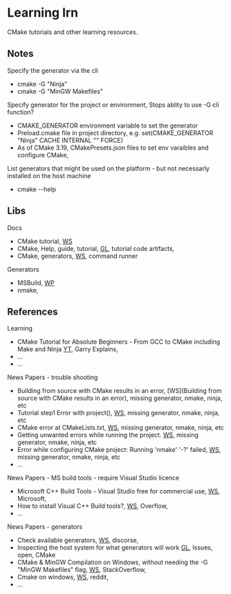 # Learning lrn

CMake tutorials and other learning resources.

## Notes

Specify the generator via the cli
* cmake -G "Ninja"
* cmake -G "MinGW Makefiles"

Specify generator for the project or environment, Stops ablity to use -G cli function?
* CMAKE_GENERATOR environment variable to set the generator
* Preload.cmake file in project directory, e.g. set(CMAKE_GENERATOR "Ninja" CACHE INTERNAL "" FORCE)
* As of CMake 3.19, CMakePresets.json files to set env varaibles and configure CMake, 

List generators that might be used on the platform - but not necessarly installed on the host machine
* cmake --help

## Libs

Docs
* CMake tutorial, [WS](https://cmake.org/cmake/help/latest/guide/tutorial/index.html)
* CMake, Help, guide, tutorial, [GL](https://gitlab.kitware.com/cmake/cmake/-/tree/master/Help/guide/tutorial?ref_type=heads), tutorial code artifacts, 
* CMake, generators, [WS](https://cmake.org/cmake/help/latest/manual/cmake-generators.7.html), command runner

Generators
* MSBuild, [WP](https://en.wikipedia.org/wiki/MSBuild)
* nmake, 

## References

Learning
* CMake Tutorial for Absolute Beginners - From GCC to CMake including Make and Ninja [YT](https://www.youtube.com/watch?v=NGPo7mz1oa4), Garry Explains, 
* ...
* ...

News Papers - trouble shooting
* Building from source with CMake results in an error, [WS](Building from source with CMake results in an error), missing generator, nmake, ninja, etc
* Tutorial step1 Error with project(), [WS](https://discourse.cmake.org/t/tutorial-step1-error-with-project/11520), missing generator, nmake, ninja, etc
* CMake error at CMakeLists.txt, [WS](https://discourse.cmake.org/t/cmake-error-at-cmakelists-txt/10817), missing generator, nmake, ninja, etc
* Getting unwanted errors while running the project. [WS](https://discourse.cmake.org/t/getting-unwanted-errors-while-running-the-project/10238), missing generator, nmake, ninja, etc
* Error while configuring CMake project: Running 'nmake' '-?' failed, [WS](https://stackoverflow.com/questions/69338088/error-while-configuring-cmake-project-running-nmake-failed), missing generator, nmake, ninja, etc
* ...

News Papers - MS build tools - require Visual Studio licence
* Microsoft C++ Build Tools - Visual Studio free for commercial use, [WS](https://learn.microsoft.com/en-us/answers/questions/1683872/is-microsoft-c-build-tools-visual-studio-free-for), Microsoft, 
* How to install Visual C++ Build tools?, [WS](https://stackoverflow.com/questions/40504552/how-to-install-visual-c-build-tools), Overflow, 
* ...

News Papers - generators
* Check available generators, [WS](https://discourse.cmake.org/t/check-available-generators/9391), discorse, 
* Inspecting the host system for what generators will work [GL](https://gitlab.kitware.com/cmake/cmake/-/issues/25397), Issues, open, CMake
* CMake & MinGW Compilation on Windows, without needing the -G "MinGW Makefiles" flag, [WS](https://stackoverflow.com/questions/59095842/cmake-mingw-compilation-on-windows-without-needing-the-g-mingw-makefiles-f?noredirect=1&lq=1), StackOverflow, 
* Cmake on windows, [WS](https://www.reddit.com/r/cpp_questions/comments/1324tyc/cmake_on_windows/?rdt=47935), reddit, 
* ...



